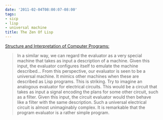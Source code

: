 ```yaml
---
date: '2011-02-04T08:00:07-08:00'
tags:
- sicp
- lisp
- universal machine
title: The Zen Of Lisp
---
```


<a href="https://web.archive.org/web/20170825143412/https://mitpress.mit.edu/sicp/full-text/book/book-Z-H-26.html">Structure and Interpretation of Computer Programs:</a>

>In a similar way, we can regard the evaluator as a very special machine that takes as input a description of a machine. Given this input, the evaluator configures itself to emulate the machine described... From this perspective, our evaluator is seen to be a universal machine. It mimics other machines when these are described as Lisp programs. This is striking. Try to imagine an analogous evaluator for electrical circuits. This would be a circuit that takes as input a signal encoding the plans for some other circuit, such as a filter. Given this input, the circuit evaluator would then behave like a filter with the same description. Such a universal electrical circuit is almost unimaginably complex. It is remarkable that the program evaluator is a rather simple program.
